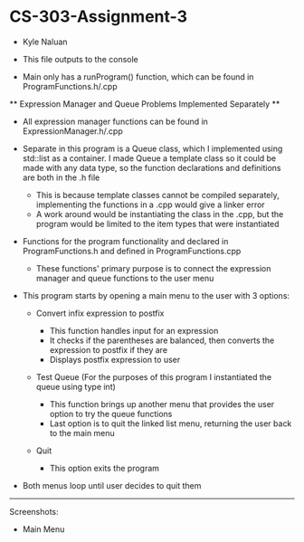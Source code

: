 # CS-303-Assignment-3
- Kyle Naluan

- This file outputs to the console
- Main only has a runProgram() function, which can be found in ProgramFunctions.h/.cpp

** Expression Manager and Queue Problems Implemented Separately **

- All expression manager functions can be found in ExpressionManager.h/.cpp

- Separate in this program is a Queue class, which I implemented using std::list as a container. I made Queue a template class so it could be made with any data type, so
  the function declarations and definitions are both in the .h file
  - This is because template classes cannot be compiled separately, implementing the functions in a .cpp would give a linker error
  - A work around would be instantiating the class in the .cpp, but the program would be limited to the item types that were instantiated
  
- Functions for the program functionality and declared in ProgramFunctions.h and defined in ProgramFunctions.cpp
  - These functions' primary purpose is to connect the expression manager and queue functions to the user menu
  
- This program starts by opening a main menu to the user with 3 options:

  - Convert infix expression to postfix
    - This function handles input for an expression
    - It checks if the parentheses are balanced, then converts the expression to postfix if they are
    - Displays postfix expression to user
    
  - Test Queue (For the purposes of this program I instantiated the queue using type int)
    - This function brings up another menu that provides the user option to try the queue functions
    - Last option is to quit the linked list menu, returning the user back to the main menu
 
  - Quit
     - This option exits the program
  
- Both menus loop until user decides to quit them

------------------------------------------------------------------------------------------------------

Screenshots:

- Main Menu
